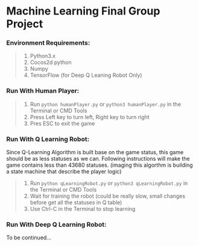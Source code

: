 # Machine Learning Final Group Project

### Environment Requirements:
> 1. Python3.x
> 2. Cocos2d python 
> 3. Numpy
> 4. TensorFlow (for Deep Q Leaning Robot Only)

### Run With Human Player:
> 1. Run ```python humanPlayer.py``` or ```python3 humanPlayer.py``` in the Terminal or CMD Tools
> 2. Press Left key to turn left, Right key to turn right
> 3. Pres ESC to exit the game

### Run With Q Learning Robot:
Since Q-Learning Algorithm is built base on the game status, this game should be as less statuses as we can.
Following instructions will make the game contains less than 43680 statuses.
(imaging this algorthm is building a state machine that describe the player logic) 

> 1. Run ```python qLearningRobot.py``` or ```python3 qLearningRobot.py``` in the Terminal or CMD Tools
> 2. Wait for training the robot (could be really slow, small changes before get all the statuses in Q table)
> 3. Use Ctrl-C in the Terminal to stop learning

### Run With Deep Q Learning Robot:
To be continued...